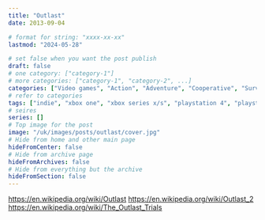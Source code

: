 ```yaml
---
title: "Outlast"
date: 2013-09-04

# format for string: "xxxx-xx-xx"
lastmod: "2024-05-28"

# set false when you want the post publish
draft: false
# one category: ["category-1"]
# more categories: ["category-1", "category-2", ...]
categories: ["Video games", "Action", "Adventure", "Cooperative", "Survival horror", "Stealth", "Horror"]
# refer to categories
tags: ["indie", "xbox one", "xbox series x/s", "playstation 4", "playstation 5", "nintendo switch", "red barrels", "narrative", "science fiction", "folklore", "urban legend", "faith", "biohazard", "madness", "houses of sorrow", "necro fetishism", "militarism", "humanism", "posthumanism", "cannibals", "isolation"]
# seires
series: []
# Top image for the post
image: "/uk/images/posts/outlast/cover.jpg"
# Hide from home and other main page
hideFromCenter: false
# Hide from archive page
hideFromArchives: false
# Hide from everything but the archive
hideFromSection: false
---
```

https://en.wikipedia.org/wiki/Outlast
https://en.wikipedia.org/wiki/Outlast_2
https://en.wikipedia.org/wiki/The_Outlast_Trials
<!--more-->